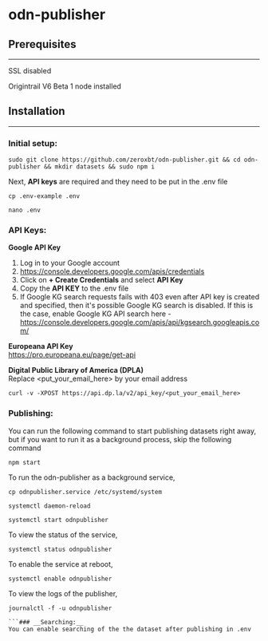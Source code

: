 # odn-publisher

## __Prerequisites__
________

SSL disabled

Origintrail V6 Beta 1 node installed

## __Installation__
__________

### __Initial setup:__
```
sudo git clone https://github.com/zeroxbt/odn-publisher.git && cd odn-publisher && mkdir datasets && sudo npm i
```
Next, __API keys__ are required and they need to be put in the .env file

```
cp .env-example .env
```
```
nano .env
```
### __API Keys:__
**Google API Key**  
1. Log in to your Google account
2. https://console.developers.google.com/apis/credentials
3. Click on **+ Create Credentials** and select **API Key**
4. Copy the **API KEY** to the .env file
5. If Google KG search requests fails with 403 even after API key is created and specified, then it's possible Google KG search is disabled. If this is the case, enable Google KG API search here - https://console.developers.google.com/apis/api/kgsearch.googleapis.com/

**Europeana API Key**  
https://pro.europeana.eu/page/get-api

**Digital Public Library of America (DPLA)**  
Replace <put_your_email_here> by your email address
```
curl -v -XPOST https://api.dp.la/v2/api_key/<put_your_email_here>
```
### __Publishing:__

You can run the following command to start publishing datasets right away, but if you want to run it as a background process, skip the following command
```
npm start
```
To run the odn-publisher as a background service, 
```
cp odnpublisher.service /etc/systemd/system
```
```
systemctl daemon-reload
```
```
systemctl start odnpublisher
```
To view the status of the service,
```
systemctl status odnpublisher
```
To enable the service at reboot,
```
systemctl enable odnpublisher
```
To view the logs of the publisher,
```
journalctl -f -u odnpublisher

```### __Searching:__
You can enable searching of the the dataset after publishing in .env
